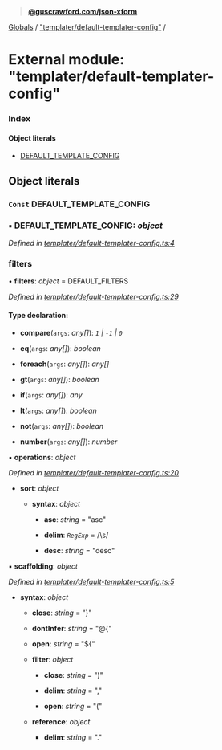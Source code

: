 > **[@guscrawford.com/json-xform](../README.md)**

[Globals](../globals.md) / ["templater/default-templater-config"](_templater_default_templater_config_.md) /

# External module: "templater/default-templater-config"

### Index

#### Object literals

* [DEFAULT_TEMPLATE_CONFIG](_templater_default_templater_config_.md#const-default_template_config)

## Object literals

### `Const` DEFAULT_TEMPLATE_CONFIG

### ▪ **DEFAULT_TEMPLATE_CONFIG**: *object*

*Defined in [templater/default-templater-config.ts:4](https://github.com/guscrawford-com/json-xform/blob/b3a7638/src/templater/default-templater-config.ts#L4)*

###  filters

• **filters**: *object* =  DEFAULT_FILTERS

*Defined in [templater/default-templater-config.ts:29](https://github.com/guscrawford-com/json-xform/blob/b3a7638/src/templater/default-templater-config.ts#L29)*

#### Type declaration:

* **compare**(`args`: *any[]*): *`1` | `-1` | `0`*

* **eq**(`args`: *any[]*): *boolean*

* **foreach**(`args`: *any[]*): *any[]*

* **gt**(`args`: *any[]*): *boolean*

* **if**(`args`: *any[]*): *any*

* **lt**(`args`: *any[]*): *boolean*

* **not**(`args`: *any[]*): *boolean*

* **number**(`args`: *any[]*): *number*

▪ **operations**: *object*

*Defined in [templater/default-templater-config.ts:20](https://github.com/guscrawford-com/json-xform/blob/b3a7638/src/templater/default-templater-config.ts#L20)*

* **sort**: *object*

  * **syntax**: *object*

    * **asc**: *string* = "asc"

    * **delim**: *`RegExp`* = /\s/

    * **desc**: *string* = "desc"

▪ **scaffolding**: *object*

*Defined in [templater/default-templater-config.ts:5](https://github.com/guscrawford-com/json-xform/blob/b3a7638/src/templater/default-templater-config.ts#L5)*

* **syntax**: *object*

  * **close**: *string* = "}"

  * **dontInfer**: *string* = "@{"

  * **open**: *string* = "${"

  * **filter**: *object*

    * **close**: *string* = ")"

    * **delim**: *string* = ","

    * **open**: *string* = "("

  * **reference**: *object*

    * **delim**: *string* = "."